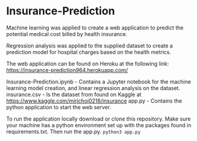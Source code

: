# Insurance-Prediction
Machine learning  was applied to create a web application to predict the potential medical cost billed by health insurance.

Regression analysis was applied to the supplied dataset to create a prediction model for hospital charges based on the health metrics.

The web application can be found on Heroku at the following link:
https://insurance-prediction964.herokuapp.com/

Insurance-Prediction.ipynb - Contains a Jupyter notebook for the machine learning model creation, and linear regression analysis on the dataset.
insurance.csv - Is the dataset from found on Kaggle at https://www.kaggle.com/mirichoi0218/insurance
app.py - Contains the python application to start the web server.

To run the application locally download or clone this repository. Make sure your machine has a python environment set up with the packages found in requirements.txt. Then run the app.py. `python3 app.py`
